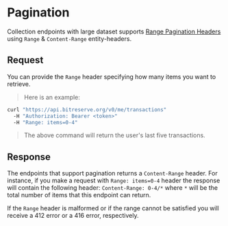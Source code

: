 # Pagination

 Collection endpoints with large dataset supports [Range Pagination Headers](http://www.w3.org/Protocols/rfc2616/rfc2616-sec14.html) using `Range` & `Content-Range` entity-headers.

## Request

You can provide the `Range` header specifying how many items you want to retrieve.

> Here is an example:

```bash
curl "https://api.bitreserve.org/v0/me/transactions"
  -H "Authorization: Bearer <token>"
  -H "Range: items=0-4"
```

> The above command will return the user's last five transactions.

## Response

The endpoints that support pagination returns a `Content-Range` header. For instance, if you make a request with `Range: items=0-4` header the response will contain the following header: `Content-Range: 0-4/*` where `*` will be the total number of items that this endpoint can return.

If the `Range` header is malformed or if the range cannot be satisfied you will receive a 412 error or a 416 error, respectively.
